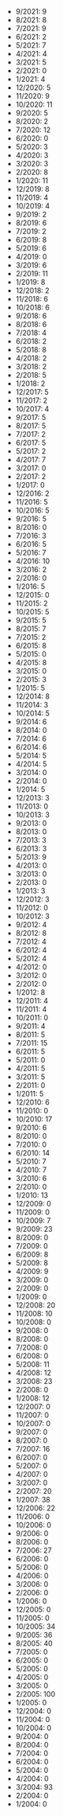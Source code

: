 *  9/2021: 9
*  8/2021: 8
*  7/2021: 9
*  6/2021: 2
*  5/2021: 7
*  4/2021: 4
*  3/2021: 5
*  2/2021: 0
*  1/2021: 4
*  12/2020: 5
*  11/2020: 9
*  10/2020: 11
*  9/2020: 5
*  8/2020: 2
*  7/2020: 12
*  6/2020: 0
*  5/2020: 3
*  4/2020: 3
*  3/2020: 3
*  2/2020: 8
*  1/2020: 11
*  12/2019: 8
*  11/2019: 4
*  10/2019: 4
*  9/2019: 2
*  8/2019: 6
*  7/2019: 2
*  6/2019: 8
*  5/2019: 6
*  4/2019: 0
*  3/2019: 6
*  2/2019: 11
*  1/2019: 8
*  12/2018: 2
*  11/2018: 6
*  10/2018: 6
*  9/2018: 6
*  8/2018: 6
*  7/2018: 4
*  6/2018: 2
*  5/2018: 8
*  4/2018: 2
*  3/2018: 2
*  2/2018: 5
*  1/2018: 2
*  12/2017: 5
*  11/2017: 2
*  10/2017: 4
*  9/2017: 5
*  8/2017: 5
*  7/2017: 2
*  6/2017: 5
*  5/2017: 2
*  4/2017: 7
*  3/2017: 0
*  2/2017: 2
*  1/2017: 0
*  12/2016: 2
*  11/2016: 5
*  10/2016: 5
*  9/2016: 5
*  8/2016: 0
*  7/2016: 3
*  6/2016: 5
*  5/2016: 7
*  4/2016: 10
*  3/2016: 2
*  2/2016: 0
*  1/2016: 5
*  12/2015: 0
*  11/2015: 2
*  10/2015: 5
*  9/2015: 5
*  8/2015: 7
*  7/2015: 2
*  6/2015: 8
*  5/2015: 0
*  4/2015: 8
*  3/2015: 0
*  2/2015: 3
*  1/2015: 5
*  12/2014: 8
*  11/2014: 3
*  10/2014: 5
*  9/2014: 6
*  8/2014: 0
*  7/2014: 6
*  6/2014: 6
*  5/2014: 5
*  4/2014: 5
*  3/2014: 0
*  2/2014: 0
*  1/2014: 5
*  12/2013: 3
*  11/2013: 0
*  10/2013: 3
*  9/2013: 0
*  8/2013: 0
*  7/2013: 3
*  6/2013: 3
*  5/2013: 9
*  4/2013: 0
*  3/2013: 0
*  2/2013: 0
*  1/2013: 3
*  12/2012: 3
*  11/2012: 0
*  10/2012: 3
*  9/2012: 4
*  8/2012: 8
*  7/2012: 4
*  6/2012: 4
*  5/2012: 4
*  4/2012: 0
*  3/2012: 0
*  2/2012: 0
*  1/2012: 8
*  12/2011: 4
*  11/2011: 4
*  10/2011: 0
*  9/2011: 4
*  8/2011: 5
*  7/2011: 15
*  6/2011: 5
*  5/2011: 0
*  4/2011: 5
*  3/2011: 5
*  2/2011: 0
*  1/2011: 5
*  12/2010: 6
*  11/2010: 0
*  10/2010: 17
*  9/2010: 6
*  8/2010: 0
*  7/2010: 0
*  6/2010: 14
*  5/2010: 7
*  4/2010: 7
*  3/2010: 6
*  2/2010: 0
*  1/2010: 13
*  12/2009: 0
*  11/2009: 0
*  10/2009: 7
*  9/2009: 23
*  8/2009: 0
*  7/2009: 0
*  6/2009: 8
*  5/2009: 8
*  4/2009: 9
*  3/2009: 0
*  2/2009: 0
*  1/2009: 0
*  12/2008: 20
*  11/2008: 10
*  10/2008: 0
*  9/2008: 0
*  8/2008: 0
*  7/2008: 0
*  6/2008: 0
*  5/2008: 11
*  4/2008: 12
*  3/2008: 23
*  2/2008: 0
*  1/2008: 12
*  12/2007: 0
*  11/2007: 0
*  10/2007: 0
*  9/2007: 0
*  8/2007: 0
*  7/2007: 16
*  6/2007: 0
*  5/2007: 0
*  4/2007: 0
*  3/2007: 0
*  2/2007: 20
*  1/2007: 38
*  12/2006: 22
*  11/2006: 0
*  10/2006: 0
*  9/2006: 0
*  8/2006: 0
*  7/2006: 27
*  6/2006: 0
*  5/2006: 0
*  4/2006: 0
*  3/2006: 0
*  2/2006: 0
*  1/2006: 0
*  12/2005: 0
*  11/2005: 0
*  10/2005: 34
*  9/2005: 36
*  8/2005: 40
*  7/2005: 0
*  6/2005: 0
*  5/2005: 0
*  4/2005: 0
*  3/2005: 0
*  2/2005: 100
*  1/2005: 0
*  12/2004: 0
*  11/2004: 0
*  10/2004: 0
*  9/2004: 0
*  8/2004: 0
*  7/2004: 0
*  6/2004: 0
*  5/2004: 0
*  4/2004: 0
*  3/2004: 93
*  2/2004: 0
*  1/2004: 0